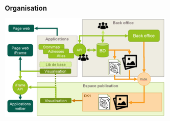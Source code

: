 ## Organisation

![](https://raw.githubusercontent.com/IGNF-Ma-carte/.github/main/img/organisation.png)
